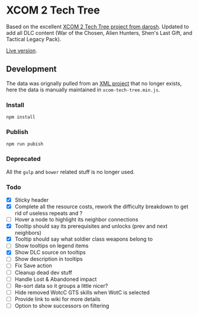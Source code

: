# XCOM 2 Tech Tree

Based on the excellent [XCOM 2 Tech Tree project from darosh](https://darosh.github.io/xcom2-tech-tree/). Updated to add all DLC content (War of the Chosen, Alien Hunters, Shen's Last Gift, and Tactical Legacy Pack).

[Live version](https://aaronbeall.github.io/xcom2-tech-tree/).

## Development

The data was orignally pulled from an [XML project](https://github.com/mstum/xcom2) that no longer exists, here the data is manually maintained in `xcom-tech-tree.min.js`.

### Install

```
npm install
```

### Publish

```
npm run pubish
```

### Deprecated

All the `gulp` and `bower` related stuff is no longer used.

### Todo

- [x] Sticky header
- [x] Complete all the resource costs, rework the difficulty breakdown to get rid of useless repeats and ?
- [ ] Hover a node to highlight its neighbor connections
- [x] Tooltip should say its prerequisites and unlocks (prev and next neighbors)
- [x] Tooltip should say what soldier class weapons belong to
- [ ] Show tooltips on legend items
- [x] Show DLC source on tooltips
- [ ] Show description in tooltips
- [ ] Fix Save action
- [ ] Cleanup dead dev stuff
- [ ] Handle Lost & Abandoned impact
- [ ] Re-sort data so it groups a little nicer?
- [ ] Hide removed WotcC GTS skills when WotC is selected
- [ ] Provide link to wiki for more details
- [ ] Option to show successors on filtering
